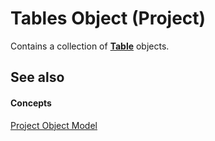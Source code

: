 
# Tables Object (Project)

Contains a collection of  **[Table](f50f5d2d-a733-c5b0-16d8-e4ee98943321.md)** objects.


## See also


#### Concepts


 [Project Object Model](900b167b-88ec-ea88-15b7-27bb90c22ac6.md)
